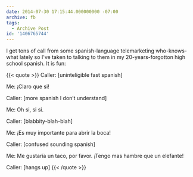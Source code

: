 ```yaml
---
date: 2014-07-30 17:15:44.000000000 -07:00
archive: fb
tags: 
  - Archive Post
id: '1406765744'
---
```


I get tons of call from some spanish-language telemarketing who-knows-what lately so I've taken to talking to them in my 20-years-forgotton high school spanish. It is fun:

{{< quote >}}
Caller: [uninteligible fast spanish]

Me: ¡Claro que si!

Caller: [more spanish I don’t understand]

Me: Oh si, si si.

Caller: [blabbity-blah-blah]

Me: ¡Es muy importante para abrir la boca!

Caller: [confused sounding spanish]

Me: Me gustaría un taco, por favor. ¡Tengo mas hambre que un elefante!

Caller: [hangs up]
{{< /quote >}}